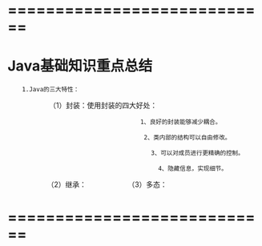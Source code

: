 






# ============================


# Java基础知识重点总结



        1.Java的三大特性：
                      （1）封装：使用封装的四大好处：

                                         1、良好的封装能够减少耦合。

                                          2、类内部的结构可以自由修改。

                                            3、可以对成员进行更精确的控制。

                                              4、隐藏信息，实现细节。
                     （2）继承：
                     （3）多态：
# ============================









